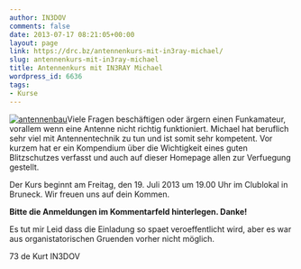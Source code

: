 ```yaml
---
author: IN3DOV
comments: false
date: 2013-07-17 08:21:05+00:00
layout: page
link: https://drc.bz/antennenkurs-mit-in3ray-michael/
slug: antennenkurs-mit-in3ray-michael
title: Antennenkurs mit IN3RAY Michael
wordpress_id: 6636
tags:
- Kurse
---
```


[![antennenbau](https://drc.bz/wp-content/uploads/2013/07/antennenbau.jpg)](https://drc.bz/wp-content/uploads/2013/07/antennenbau.jpg)Viele Fragen beschäftigen oder ärgern einen Funkamateur, vorallem wenn eine Antenne nicht richtig funktioniert. Michael hat beruflich sehr viel mit Antennentechnik zu tun und ist somit sehr kompetent. Vor kurzem hat er ein Kompendium über die Wichtigkeit eines guten Blitzschutzes verfasst und auch auf dieser Homepage allen zur Verfuegung gestellt.

Der Kurs beginnt am Freitag, den 19. Juli 2013 um 19.00 Uhr im Clublokal in Bruneck. Wir freuen uns auf dein Kommen.

**Bitte die Anmeldungen im Kommentarfeld hinterlegen. Danke!**

Es tut mir Leid dass die Einladung so spaet veroeffentlicht wird, aber es war aus organistatorischen Gruenden vorher nicht möglich.

73 de Kurt IN3DOV


